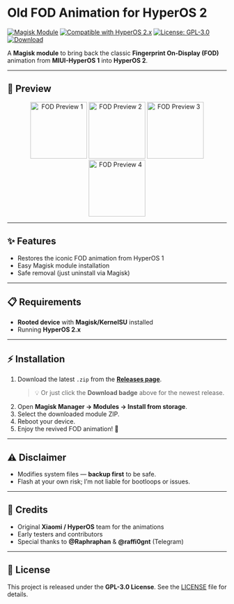 # Old FOD Animation for HyperOS 2

[![Magisk Module](https://img.shields.io/badge/Magisk-Module-green)](https://github.com/topjohnwu/Magisk)
[![Compatible with HyperOS 2.x](https://img.shields.io/badge/Compatible%20with-HyperOS%202.x-blue)]()
[![License: GPL-3.0](https://img.shields.io/badge/License-GPL--3.0-lightgrey)](LICENSE)
[![Download](https://img.shields.io/github/v/release/fakerieh/Old-FOD-Animation-for-HyperOS-2?label=Download&logo=github)](https://github.com/fakerieh/Old-FOD-Animation-for-HyperOS-2/releases/latest)

A **Magisk module** to bring back the classic **Fingerprint On-Display (FOD)** animation from **MIUI-HyperOS 1** into **HyperOS 2**.

---

## 📸 Preview
<p align="center">
  <img src="https://github.com/user-attachments/assets/78600f36-54f9-4527-8268-6a9c188be6fa" alt="FOD Preview 1" width="130"/>
  <img src="https://github.com/user-attachments/assets/08e8ea63-4d94-40a1-af04-08bd0767e922" alt="FOD Preview 2" width="130"/>
  <img src="https://github.com/user-attachments/assets/9f11720c-7798-4cde-93c2-6a4bbf2e68b6" alt="FOD Preview 3" width="130"/>
  <img src="https://github.com/user-attachments/assets/9ee03b8b-28f1-4365-a6b4-82c03a79b729" alt="FOD Preview 4" width="130"/>
</p>

---

## ✨ Features
- Restores the iconic FOD animation from HyperOS 1    
- Easy Magisk module installation  
- Safe removal (just uninstall via Magisk)

---

## 📋 Requirements
- **Rooted device** with **Magisk/KernelSU** installed  
- Running **HyperOS 2.x**

---

## ⚡ Installation

1. Download the latest `.zip` from the [**Releases page**](https://github.com/fakerieh/Old-FOD-Animation-for-HyperOS-2/releases).  
   > 💡 Or just click the **Download badge** above for the newest release.  
2. Open **Magisk Manager → Modules → Install from storage**.  
3. Select the downloaded module ZIP.  
4. Reboot your device.  
5. Enjoy the revived FOD animation! 🎉

---

## ⚠️ Disclaimer
- Modifies system files — **backup first** to be safe.  
- Flash at your own risk; I’m not liable for bootloops or issues.

---

## 🙌 Credits
- Original **Xiaomi / HyperOS** team for the animations  
- Early testers and contributors  
- Special thanks to **@Raphraphan** & **@raffi0gnt** (Telegram)  

---

## 📜 License
This project is released under the **GPL-3.0 License**. See the [LICENSE](LICENSE) file for details.
